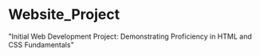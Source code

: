 # Website_Project
"Initial Web Development Project: Demonstrating Proficiency in HTML and CSS Fundamentals"
